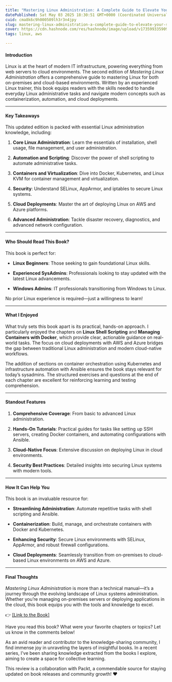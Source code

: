 ```yaml
---
title: "Mastering Linux Administration: A Complete Guide to Elevate Your SysAdmin Skills"
datePublished: Sat May 03 2025 18:30:51 GMT+0000 (Coordinated Universal Time)
cuid: cma8k6c9h000509lh3r3n4jpy
slug: mastering-linux-administration-a-complete-guide-to-elevate-your-sysadmin-skills
cover: https://cdn.hashnode.com/res/hashnode/image/upload/v1735993359099/47461753-ed44-4fe4-bb0c-cd412bf4e7d8.png
tags: linux, aws

---
```


#### **Introduction**

Linux is at the heart of modern IT infrastructure, powering everything from web servers to cloud environments. The second edition of *Mastering Linux Administration* offers a comprehensive guide to mastering Linux for both on-premises and cloud-based environments. Written by an experienced Linux trainer, this book equips readers with the skills needed to handle everyday Linux administrative tasks and navigate modern concepts such as containerization, automation, and cloud deployments.

---

#### **Key Takeaways**

This updated edition is packed with essential Linux administration knowledge, including:

1. **Core Linux Administration**: Learn the essentials of installation, shell usage, file management, and user administration.
    
2. **Automation and Scripting**: Discover the power of shell scripting to automate administrative tasks.
    
3. **Containers and Virtualization**: Dive into Docker, Kubernetes, and Linux KVM for container management and virtualization.
    
4. **Security**: Understand SELinux, AppArmor, and iptables to secure Linux systems.
    
5. **Cloud Deployments**: Master the art of deploying Linux on AWS and Azure platforms.
    
6. **Advanced Administration**: Tackle disaster recovery, diagnostics, and advanced network configuration.
    

---

#### **Who Should Read This Book?**

This book is perfect for:

* **Linux Beginners**: Those seeking to gain foundational Linux skills.
    
* **Experienced SysAdmins**: Professionals looking to stay updated with the latest Linux advancements.
    
* **Windows Admins**: IT professionals transitioning from Windows to Linux.
    

No prior Linux experience is required—just a willingness to learn!

---

#### **What I Enjoyed**

What truly sets this book apart is its practical, hands-on approach. I particularly enjoyed the chapters on **Linux Shell Scripting** and **Managing Containers with Docker**, which provide clear, actionable guidance on real-world tasks. The focus on cloud deployments with AWS and Azure bridges the gap between traditional Linux administration and modern cloud-native workflows.

The addition of sections on container orchestration using Kubernetes and infrastructure automation with Ansible ensures the book stays relevant for today’s sysadmins. The structured exercises and questions at the end of each chapter are excellent for reinforcing learning and testing comprehension.

---

#### **Standout Features**

1. **Comprehensive Coverage**: From basic to advanced Linux administration.
    
2. **Hands-On Tutorials**: Practical guides for tasks like setting up SSH servers, creating Docker containers, and automating configurations with Ansible.
    
3. **Cloud-Native Focus**: Extensive discussion on deploying Linux in cloud environments.
    
4. **Security Best Practices**: Detailed insights into securing Linux systems with modern tools.
    

---

#### **How It Can Help You**

This book is an invaluable resource for:

* **Streamlining Administration**: Automate repetitive tasks with shell scripting and Ansible.
    
* **Containerization**: Build, manage, and orchestrate containers with Docker and Kubernetes.
    
* **Enhancing Security**: Secure Linux environments with SELinux, AppArmor, and robust firewall configurations.
    
* **Cloud Deployments**: Seamlessly transition from on-premises to cloud-based Linux environments on AWS and Azure.
    

---

#### **Final Thoughts**

*Mastering Linux Administration* is more than a technical manual—it’s a journey through the evolving landscape of Linux systems administration. Whether you’re managing on-premises servers or deploying applications in the cloud, this book equips you with the tools and knowledge to excel.

👉 [\[Link to the Book\]](https://www.packtpub.com/en-us/product/mastering-linux-administration-9781837630837#tocBlock)

Have you read this book? What were your favorite chapters or topics? Let us know in the comments below!

As an avid reader and contributor to the knowledge-sharing community, I find immense joy in unraveling the layers of insightful books. In a recent series, I've been sharing knowledge extracted from the books I explore, aiming to create a space for collective learning.

This review is a collaboration with Packt, a commendable source for staying updated on book releases and community growth! ❤️